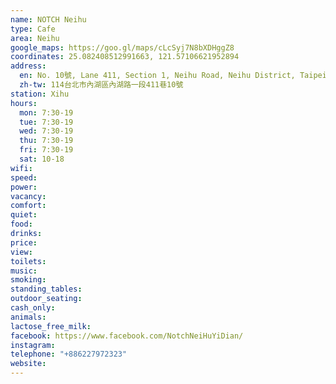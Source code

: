 ```yaml
---
name: NOTCH Neihu
type: Cafe
area: Neihu
google_maps: https://goo.gl/maps/cLcSyj7N8bXDHggZ8
coordinates: 25.082408512991663, 121.57106621952894
address:
  en: No. 10號, Lane 411, Section 1, Neihu Road, Neihu District, Taipei City, 114
  zh-tw: 114台北市內湖區內湖路一段411巷10號
station: Xihu
hours:
  mon: 7:30-19
  tue: 7:30-19
  wed: 7:30-19
  thu: 7:30-19
  fri: 7:30-19
  sat: 10-18
wifi: 
speed: 
power: 
vacancy: 
comfort: 
quiet: 
food: 
drinks: 
price: 
view: 
toilets: 
music: 
smoking: 
standing_tables: 
outdoor_seating: 
cash_only: 
animals: 
lactose_free_milk: 
facebook: https://www.facebook.com/NotchNeiHuYiDian/
instagram: 
telephone: "+886227972323"
website: 
---
```

